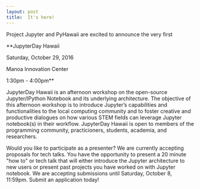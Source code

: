 ```yaml
---
layout: post
title:  It's here!
---
```


Project Jupyter and PyHawaii are excited to announce the very first

**JupyterDay Hawaii

Saturday, October 29, 2016

Manoa Innovation Center

1:30pm - 4:00pm**

JupyterDay Hawaii is an afternoon workshop on the open-source Jupyter/IPython Notebook and its underlying architecture. The objective of this afternoon workshop is to introduce Jupyter’s capabilities and functionalities to the local computing community and to foster creative and productive dialogues on how various STEM fields can leverage Jupyter notebook(s) in their workflow. JupyterDay Hawaii is open to members of the programming community, practicioners, students, academia, and researchers. 

Would you like to participate as a presenter? We are currently accepting proposals for tech talks. 
You have the opportunity to present a 20 minute "how to" or tech talk that will either introduce
the Jupyter architecture to new users or present past projects you have worked on with
Jupyter notebook. We are accepting submissions until Saturday, October 8, 11:59pm. Submit an application today!
